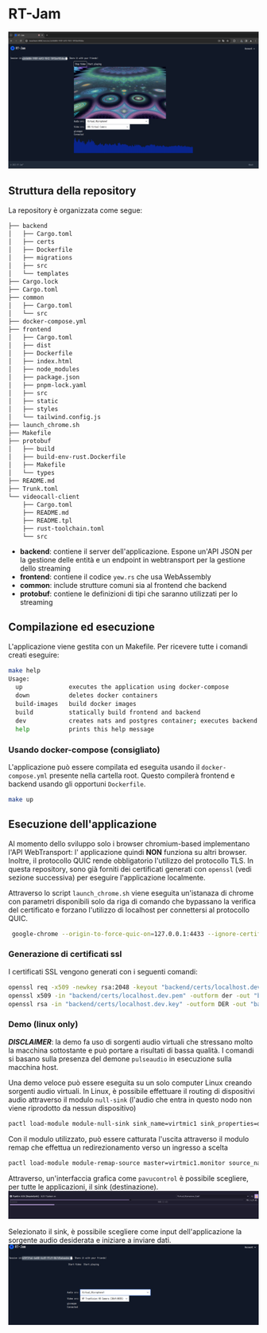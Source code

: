 # RT-Jam

![vmic](./docs/report/figures/session2_page.png)

## Struttura della repository
La repository è organizzata come segue:
```
├── backend
│   ├── Cargo.toml
│   ├── certs
│   ├── Dockerfile
│   ├── migrations
│   ├── src
│   └── templates
├── Cargo.lock
├── Cargo.toml
├── common
│   ├── Cargo.toml
│   └── src
├── docker-compose.yml
├── frontend
│   ├── Cargo.toml
│   ├── dist
│   ├── Dockerfile
│   ├── index.html
│   ├── node_modules
│   ├── package.json
│   ├── pnpm-lock.yaml
│   ├── src
│   ├── static
│   ├── styles
│   └── tailwind.config.js
├── launch_chrome.sh
├── Makefile
├── protobuf
│   ├── build
│   ├── build-env-rust.Dockerfile
│   ├── Makefile
│   └── types
├── README.md
├── Trunk.toml
└── videocall-client
    ├── Cargo.toml
    ├── README.md
    ├── README.tpl
    ├── rust-toolchain.toml
    └── src

```
* **backend**: contiene il server dell'applicazione. Espone un'API JSON per la gestione delle entità e un endpoint in webtransport per la gestione dello streaming
* **frontend**: contiene il codice `yew.rs` che usa WebAssembly
* **common**: include strutture comuni sia al frontend che backend
* **protobuf**: contiene le definizioni di tipi che saranno utilizzati per lo streaming

## Compilazione ed esecuzione
L'applicazione viene gestita con un Makefile. Per ricevere tutte i comandi creati eseguire:

```bash
make help
Usage:
  up             executes the application using docker-compose
  down           deletes docker containers
  build-images   build docker images
  build          statically build frontend and backend
  dev            creates nats and postgres container; executes backend and frontend locally
  help           prints this help message
```

### Usando docker-compose (consigliato)
L'applicazione può essere compilata ed eseguita usando il `docker-compose.yml` presente nella cartella root. Questo compilerà 
frontend e backend usando gli opportuni `Dockerfile`.

```bash
make up

```

## Esecuzione dell'applicazione
Al momento dello sviluppo solo i browser chromium-based implementano l'API WebTransport: l'
applicazione quindi **NON** funziona su altri browser. Inoltre, il protocollo QUIC rende
obbligatorio l'utilizzo del protocollo TLS. In questa repository, sono già forniti dei 
certificati generati con `openssl` (vedi sezione successiva) per eseguire l'applicazione
localmente.

Attraverso lo script `launch_chrome.sh` viene eseguita un'istanaza di chrome con parametri 
disponibili solo da riga di comando che bypassano la verifica del certificato e forzano 
l'utilizzo di localhost per connettersi al protocollo QUIC. 
```sh 
 google-chrome --origin-to-force-quic-on=127.0.0.1:4433 --ignore-certificate-errors-spki-list="$SPKI" --enable-logging --v=1
```

### Generazione di certificati ssl
I certificati SSL vengono generati con i seguenti comandi:

```sh 
openssl req -x509 -newkey rsa:2048 -keyout "backend/certs/localhost.dev.key" -out "backend/certs/localhost.dev.pem" -days 365 -nodes -subj "/CN=127.0.0.1"
openssl x509 -in "backend/certs/localhost.dev.pem" -outform der -out "backend/certs/localhost.dev.der"
openssl rsa -in "backend/certs/localhost.dev.key" -outform DER -out "backend/certs/localhost.dev.key.der"
```

### Demo (linux only)
***DISCLAIMER***: la demo fa uso di sorgenti audio virtuali che stressano molto la macchina sottostante e può portare a risultati di bassa qualità.
I comandi si basano sulla presenza del demone `pulseaudio` in esecuzione sulla macchina host.

Una demo veloce può essere eseguita su un solo computer Linux creando sorgenti audio virtuali. In Linux, è possibile effettuare il routing di 
dispositivi audio attraverso il modulo `null-sink` (l'audio che entra in questo nodo non viene riprodotto da nessun dispositivo)
```sh
pactl load-module module-null-sink sink_name=virtmic1 sink_properties=device.description=Virtual_Microphone_Sink1
```

Con il modulo utilizzato, può essere catturata l'uscita attraverso il modulo remap che effettua un redirezionamento verso un ingresso a scelta
```sh 
pactl load-module module-remap-source master=virtmic1.monitor source_name=virtmic1 source_properties=device.description=Virtual_Microphone1
```

Attraverso, un'interfaccia grafica come `pavucontrol` è possibile scegliere, per tutte le applicazioni, il sink (destinazione). 
![sink](./docs/report/figures/selecting_sink.png)

Selezionato il sink, è possibile scegliere come input dell'applicazione la sorgente audio desiderata e iniziare a inviare dati.
![vmic](./docs/report/figures/selecting_vmic.png)

